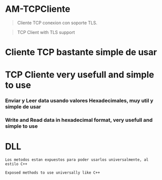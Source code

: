 # AM-TCPCliente
> Cliente TCP conexion con soporte TLS.

> TCP Client with TLS support

# Cliente TCP bastante simple de usar
# TCP Cliente very usefull and simple to use

### Enviar y Leer data usando valores Hexadecimales, muy util y simple de usar
### Write and Read data in hexadecimal format, very usefull and simple to use

# DLL

` Los metodos estan expuestos para poder usarlos universalmente, al estilo C++ `

` Exposed methods to use universally like C++ `
